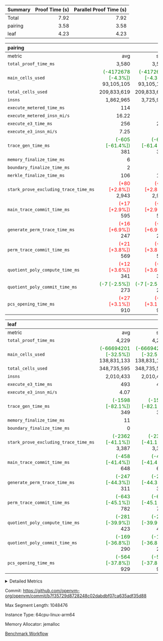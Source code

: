 | Summary | Proof Time (s) | Parallel Proof Time (s) |
|:---|---:|---:|
| Total |  7.92 |  7.92 |
| pairing |  3.58 |  3.58 |
| leaf |  4.23 |  4.23 |


| pairing |||||
|:---|---:|---:|---:|---:|
|metric|avg|sum|max|min|
| `total_proof_time_ms ` |  3,580 |  3,580 |  3,580 |  3,580 |
| `main_cells_used     ` | <span style='color: green'>(-4172678 [-4.3%])</span> 93,105,105 | <span style='color: green'>(-4172678 [-4.3%])</span> 93,105,105 | <span style='color: green'>(-4172678 [-4.3%])</span> 93,105,105 | <span style='color: green'>(-4172678 [-4.3%])</span> 93,105,105 |
| `total_cells_used    ` |  209,833,619 |  209,833,619 |  209,833,619 |  209,833,619 |
| `insns               ` |  1,862,965 |  3,725,930 |  1,862,965 |  1,862,965 |
| `execute_metered_time_ms` |  114 | -          | -          | -          |
| `execute_metered_insn_mi/s` |  16.22 | -          |  16.22 |  16.22 |
| `execute_e3_time_ms  ` |  256 |  256 |  256 |  256 |
| `execute_e3_insn_mi/s` |  7.25 | -          |  7.25 |  7.25 |
| `trace_gen_time_ms   ` | <span style='color: green'>(-605 [-61.4%])</span> 381 | <span style='color: green'>(-605 [-61.4%])</span> 381 | <span style='color: green'>(-605 [-61.4%])</span> 381 | <span style='color: green'>(-605 [-61.4%])</span> 381 |
| `memory_finalize_time_ms` |  6 |  6 |  6 |  6 |
| `boundary_finalize_time_ms` |  2 |  2 |  2 |  2 |
| `merkle_finalize_time_ms` |  106 |  106 |  106 |  106 |
| `stark_prove_excluding_trace_time_ms` | <span style='color: red'>(+80 [+2.8%])</span> 2,943 | <span style='color: red'>(+80 [+2.8%])</span> 2,943 | <span style='color: red'>(+80 [+2.8%])</span> 2,943 | <span style='color: red'>(+80 [+2.8%])</span> 2,943 |
| `main_trace_commit_time_ms` | <span style='color: red'>(+17 [+2.9%])</span> 595 | <span style='color: red'>(+17 [+2.9%])</span> 595 | <span style='color: red'>(+17 [+2.9%])</span> 595 | <span style='color: red'>(+17 [+2.9%])</span> 595 |
| `generate_perm_trace_time_ms` | <span style='color: red'>(+16 [+6.9%])</span> 247 | <span style='color: red'>(+16 [+6.9%])</span> 247 | <span style='color: red'>(+16 [+6.9%])</span> 247 | <span style='color: red'>(+16 [+6.9%])</span> 247 |
| `perm_trace_commit_time_ms` | <span style='color: red'>(+21 [+3.8%])</span> 569 | <span style='color: red'>(+21 [+3.8%])</span> 569 | <span style='color: red'>(+21 [+3.8%])</span> 569 | <span style='color: red'>(+21 [+3.8%])</span> 569 |
| `quotient_poly_compute_time_ms` | <span style='color: red'>(+12 [+3.6%])</span> 341 | <span style='color: red'>(+12 [+3.6%])</span> 341 | <span style='color: red'>(+12 [+3.6%])</span> 341 | <span style='color: red'>(+12 [+3.6%])</span> 341 |
| `quotient_poly_commit_time_ms` | <span style='color: green'>(-7 [-2.5%])</span> 273 | <span style='color: green'>(-7 [-2.5%])</span> 273 | <span style='color: green'>(-7 [-2.5%])</span> 273 | <span style='color: green'>(-7 [-2.5%])</span> 273 |
| `pcs_opening_time_ms ` | <span style='color: red'>(+27 [+3.1%])</span> 910 | <span style='color: red'>(+27 [+3.1%])</span> 910 | <span style='color: red'>(+27 [+3.1%])</span> 910 | <span style='color: red'>(+27 [+3.1%])</span> 910 |

| leaf |||||
|:---|---:|---:|---:|---:|
|metric|avg|sum|max|min|
| `total_proof_time_ms ` |  4,229 |  4,229 |  4,229 |  4,229 |
| `main_cells_used     ` | <span style='color: green'>(-66694201 [-32.5%])</span> 138,831,133 | <span style='color: green'>(-66694201 [-32.5%])</span> 138,831,133 | <span style='color: green'>(-66694201 [-32.5%])</span> 138,831,133 | <span style='color: green'>(-66694201 [-32.5%])</span> 138,831,133 |
| `total_cells_used    ` |  348,735,595 |  348,735,595 |  348,735,595 |  348,735,595 |
| `insns               ` |  2,010,433 |  2,010,433 |  2,010,433 |  2,010,433 |
| `execute_e3_time_ms  ` |  493 |  493 |  493 |  493 |
| `execute_e3_insn_mi/s` |  4.07 | -          |  4.07 |  4.07 |
| `trace_gen_time_ms   ` | <span style='color: green'>(-1598 [-82.1%])</span> 349 | <span style='color: green'>(-1598 [-82.1%])</span> 349 | <span style='color: green'>(-1598 [-82.1%])</span> 349 | <span style='color: green'>(-1598 [-82.1%])</span> 349 |
| `memory_finalize_time_ms` |  11 |  11 |  11 |  11 |
| `boundary_finalize_time_ms` |  0 |  0 |  0 |  0 |
| `stark_prove_excluding_trace_time_ms` | <span style='color: green'>(-2362 [-41.1%])</span> 3,387 | <span style='color: green'>(-2362 [-41.1%])</span> 3,387 | <span style='color: green'>(-2362 [-41.1%])</span> 3,387 | <span style='color: green'>(-2362 [-41.1%])</span> 3,387 |
| `main_trace_commit_time_ms` | <span style='color: green'>(-458 [-41.4%])</span> 648 | <span style='color: green'>(-458 [-41.4%])</span> 648 | <span style='color: green'>(-458 [-41.4%])</span> 648 | <span style='color: green'>(-458 [-41.4%])</span> 648 |
| `generate_perm_trace_time_ms` | <span style='color: green'>(-247 [-44.3%])</span> 311 | <span style='color: green'>(-247 [-44.3%])</span> 311 | <span style='color: green'>(-247 [-44.3%])</span> 311 | <span style='color: green'>(-247 [-44.3%])</span> 311 |
| `perm_trace_commit_time_ms` | <span style='color: green'>(-643 [-45.1%])</span> 782 | <span style='color: green'>(-643 [-45.1%])</span> 782 | <span style='color: green'>(-643 [-45.1%])</span> 782 | <span style='color: green'>(-643 [-45.1%])</span> 782 |
| `quotient_poly_compute_time_ms` | <span style='color: green'>(-281 [-39.9%])</span> 423 | <span style='color: green'>(-281 [-39.9%])</span> 423 | <span style='color: green'>(-281 [-39.9%])</span> 423 | <span style='color: green'>(-281 [-39.9%])</span> 423 |
| `quotient_poly_commit_time_ms` | <span style='color: green'>(-169 [-36.8%])</span> 290 | <span style='color: green'>(-169 [-36.8%])</span> 290 | <span style='color: green'>(-169 [-36.8%])</span> 290 | <span style='color: green'>(-169 [-36.8%])</span> 290 |
| `pcs_opening_time_ms ` | <span style='color: green'>(-564 [-37.8%])</span> 929 | <span style='color: green'>(-564 [-37.8%])</span> 929 | <span style='color: green'>(-564 [-37.8%])</span> 929 | <span style='color: green'>(-564 [-37.8%])</span> 929 |



<details>
<summary>Detailed Metrics</summary>

|  | keygen_time_ms | commit_exe_time_ms | app proof_time_ms | agg_layer_time_ms |
| --- | --- | --- | --- |
|  | 49 | 9 | 3,992 | 5,341 | 

| group | single_leaf_agg_time_ms | prove_segment_time_ms | num_children | memory_to_vec_partition_time_ms | insns | fri.log_blowup | execute_metered_time_ms | execute_metered_insn_mi/s | compute_user_public_values_proof_time_ms |
| --- | --- | --- | --- | --- | --- | --- | --- | --- | --- |
| leaf | 5,340 |  | 1 |  |  | 1 |  |  |  | 
| pairing |  | 3,833 |  | 6 | 1,862,965 | 1 | 114 | 16.22 | 38 | 

| group | air_name | quotient_deg | interactions | constraints |
| --- | --- | --- | --- | --- |
| leaf | AccessAdapterAir<2> | 2 | 5 | 12 | 
| leaf | AccessAdapterAir<4> | 2 | 5 | 12 | 
| leaf | AccessAdapterAir<8> | 2 | 5 | 12 | 
| leaf | FriReducedOpeningAir | 2 | 39 | 71 | 
| leaf | JalRangeCheckAir | 2 | 9 | 14 | 
| leaf | NativePoseidon2Air<BabyBearParameters>, 1> | 2 | 136 | 572 | 
| leaf | PhantomAir | 2 | 3 | 5 | 
| leaf | ProgramAir | 1 | 1 | 4 | 
| leaf | VariableRangeCheckerAir | 1 | 1 | 4 | 
| leaf | VmAirWrapper<AluNativeAdapterAir, FieldArithmeticCoreAir> | 2 | 15 | 27 | 
| leaf | VmAirWrapper<BranchNativeAdapterAir, BranchEqualCoreAir<1> | 2 | 11 | 25 | 
| leaf | VmAirWrapper<NativeAdapterAir<2, 0>, PublicValuesCoreAir> | 2 | 11 | 30 | 
| leaf | VmAirWrapper<NativeLoadStoreAdapterAir<1>, NativeLoadStoreCoreAir<1> | 2 | 15 | 20 | 
| leaf | VmAirWrapper<NativeLoadStoreAdapterAir<4>, NativeLoadStoreCoreAir<4> | 2 | 15 | 20 | 
| leaf | VmAirWrapper<NativeVectorizedAdapterAir<4>, FieldExtensionCoreAir> | 2 | 15 | 27 | 
| leaf | VmConnectorAir | 2 | 5 | 11 | 
| leaf | VolatileBoundaryAir | 2 | 7 | 19 | 
| pairing | AccessAdapterAir<16> | 2 | 5 | 12 | 
| pairing | AccessAdapterAir<2> | 2 | 5 | 12 | 
| pairing | AccessAdapterAir<32> | 2 | 5 | 12 | 
| pairing | AccessAdapterAir<4> | 2 | 5 | 12 | 
| pairing | AccessAdapterAir<8> | 2 | 5 | 12 | 
| pairing | BitwiseOperationLookupAir<8> | 2 | 2 | 4 | 
| pairing | MemoryMerkleAir<8> | 2 | 4 | 39 | 
| pairing | PersistentBoundaryAir<8> | 2 | 3 | 7 | 
| pairing | PhantomAir | 2 | 3 | 5 | 
| pairing | Poseidon2PeripheryAir<BabyBearParameters>, 1> | 2 | 1 | 286 | 
| pairing | ProgramAir | 1 | 1 | 4 | 
| pairing | RangeTupleCheckerAir<2> | 1 | 1 | 4 | 
| pairing | Rv32HintStoreAir | 2 | 18 | 28 | 
| pairing | VariableRangeCheckerAir | 1 | 1 | 4 | 
| pairing | VmAirWrapper<Rv32BaseAluAdapterAir, BaseAluCoreAir<4, 8> | 2 | 20 | 37 | 
| pairing | VmAirWrapper<Rv32BaseAluAdapterAir, LessThanCoreAir<4, 8> | 2 | 18 | 40 | 
| pairing | VmAirWrapper<Rv32BaseAluAdapterAir, ShiftCoreAir<4, 8> | 2 | 24 | 91 | 
| pairing | VmAirWrapper<Rv32BranchAdapterAir, BranchEqualCoreAir<4> | 2 | 11 | 20 | 
| pairing | VmAirWrapper<Rv32BranchAdapterAir, BranchLessThanCoreAir<4, 8> | 2 | 13 | 35 | 
| pairing | VmAirWrapper<Rv32CondRdWriteAdapterAir, Rv32JalLuiCoreAir> | 2 | 10 | 18 | 
| pairing | VmAirWrapper<Rv32IsEqualModAdapterAir<2, 1, 32, 32>, ModularIsEqualCoreAir<32, 4, 8> | 2 | 25 | 225 | 
| pairing | VmAirWrapper<Rv32JalrAdapterAir, Rv32JalrCoreAir> | 2 | 16 | 20 | 
| pairing | VmAirWrapper<Rv32LoadStoreAdapterAir, LoadSignExtendCoreAir<4, 8> | 2 | 18 | 33 | 
| pairing | VmAirWrapper<Rv32LoadStoreAdapterAir, LoadStoreCoreAir<4> | 2 | 17 | 40 | 
| pairing | VmAirWrapper<Rv32MultAdapterAir, DivRemCoreAir<4, 8> | 2 | 25 | 84 | 
| pairing | VmAirWrapper<Rv32MultAdapterAir, MulHCoreAir<4, 8> | 2 | 24 | 31 | 
| pairing | VmAirWrapper<Rv32MultAdapterAir, MultiplicationCoreAir<4, 8> | 2 | 19 | 19 | 
| pairing | VmAirWrapper<Rv32RdWriteAdapterAir, Rv32AuipcCoreAir> | 2 | 12 | 14 | 
| pairing | VmAirWrapper<Rv32VecHeapAdapterAir<1, 2, 2, 32, 32>, FieldExpressionCoreAir> | 2 | 415 | 480 | 
| pairing | VmAirWrapper<Rv32VecHeapAdapterAir<2, 1, 1, 32, 32>, FieldExpressionCoreAir> | 2 | 158 | 190 | 
| pairing | VmAirWrapper<Rv32VecHeapAdapterAir<2, 2, 2, 32, 32>, FieldExpressionCoreAir> | 2 | 428 | 457 | 
| pairing | VmConnectorAir | 2 | 5 | 11 | 

| group | air_name | idx | rows | prep_cols | perm_cols | main_cols | cells |
| --- | --- | --- | --- | --- | --- | --- | --- |
| leaf | AccessAdapterAir<2> | 0 | 1,048,576 |  | 16 | 11 | 28,311,552 | 
| leaf | AccessAdapterAir<4> | 0 | 524,288 |  | 16 | 13 | 15,204,352 | 
| leaf | AccessAdapterAir<8> | 0 | 16,384 |  | 16 | 17 | 540,672 | 
| leaf | FriReducedOpeningAir | 0 | 1,048,576 |  | 84 | 27 | 116,391,936 | 
| leaf | JalRangeCheckAir | 0 | 65,536 |  | 28 | 12 | 2,621,440 | 
| leaf | NativePoseidon2Air<BabyBearParameters>, 1> | 0 | 131,072 |  | 312 | 398 | 93,061,120 | 
| leaf | PhantomAir | 0 | 32,768 |  | 12 | 6 | 589,824 | 
| leaf | ProgramAir | 0 | 524,288 |  | 8 | 10 | 9,437,184 | 
| leaf | VariableRangeCheckerAir | 0 | 262,144 | 2 | 8 | 1 | 2,359,296 | 
| leaf | VmAirWrapper<AluNativeAdapterAir, FieldArithmeticCoreAir> | 0 | 1,048,576 |  | 36 | 29 | 68,157,440 | 
| leaf | VmAirWrapper<BranchNativeAdapterAir, BranchEqualCoreAir<1> | 0 | 262,144 |  | 28 | 23 | 13,369,344 | 
| leaf | VmAirWrapper<NativeAdapterAir<2, 0>, PublicValuesCoreAir> | 0 | 64 |  | 28 | 27 | 3,520 | 
| leaf | VmAirWrapper<NativeLoadStoreAdapterAir<1>, NativeLoadStoreCoreAir<1> | 0 | 524,288 |  | 40 | 21 | 31,981,568 | 
| leaf | VmAirWrapper<NativeLoadStoreAdapterAir<4>, NativeLoadStoreCoreAir<4> | 0 | 131,072 |  | 40 | 27 | 8,781,824 | 
| leaf | VmAirWrapper<NativeVectorizedAdapterAir<4>, FieldExtensionCoreAir> | 0 | 262,144 |  | 36 | 38 | 19,398,656 | 
| leaf | VmConnectorAir | 0 | 2 | 1 | 16 | 5 | 42 | 
| leaf | VolatileBoundaryAir | 0 | 262,144 |  | 20 | 12 | 8,388,608 | 

| group | air_name | segment | rows | prep_cols | perm_cols | main_cols | cells |
| --- | --- | --- | --- | --- | --- | --- | --- |
| pairing | AccessAdapterAir<16> | 0 | 262,144 |  | 16 | 25 | 10,747,904 | 
| pairing | AccessAdapterAir<32> | 0 | 131,072 |  | 16 | 41 | 7,471,104 | 
| pairing | AccessAdapterAir<8> | 0 | 524,288 |  | 16 | 17 | 17,301,504 | 
| pairing | BitwiseOperationLookupAir<8> | 0 | 65,536 | 3 | 8 | 2 | 655,360 | 
| pairing | MemoryMerkleAir<8> | 0 | 32,768 |  | 16 | 32 | 1,572,864 | 
| pairing | PersistentBoundaryAir<8> | 0 | 32,768 |  | 12 | 20 | 1,048,576 | 
| pairing | PhantomAir | 0 | 1 |  | 12 | 6 | 18 | 
| pairing | Poseidon2PeripheryAir<BabyBearParameters>, 1> | 0 | 32,768 |  | 8 | 300 | 10,092,544 | 
| pairing | ProgramAir | 0 | 32,768 |  | 8 | 10 | 589,824 | 
| pairing | RangeTupleCheckerAir<2> | 0 | 524,288 | 2 | 8 | 1 | 4,718,592 | 
| pairing | Rv32HintStoreAir | 0 | 256 |  | 44 | 32 | 19,456 | 
| pairing | VariableRangeCheckerAir | 0 | 262,144 | 2 | 8 | 1 | 2,359,296 | 
| pairing | VmAirWrapper<Rv32BaseAluAdapterAir, BaseAluCoreAir<4, 8> | 0 | 1,048,576 |  | 52 | 36 | 92,274,688 | 
| pairing | VmAirWrapper<Rv32BaseAluAdapterAir, LessThanCoreAir<4, 8> | 0 | 65,536 |  | 40 | 37 | 5,046,272 | 
| pairing | VmAirWrapper<Rv32BaseAluAdapterAir, ShiftCoreAir<4, 8> | 0 | 2,048 |  | 52 | 53 | 215,040 | 
| pairing | VmAirWrapper<Rv32BranchAdapterAir, BranchEqualCoreAir<4> | 0 | 262,144 |  | 28 | 26 | 14,155,776 | 
| pairing | VmAirWrapper<Rv32BranchAdapterAir, BranchLessThanCoreAir<4, 8> | 0 | 131,072 |  | 32 | 32 | 8,388,608 | 
| pairing | VmAirWrapper<Rv32CondRdWriteAdapterAir, Rv32JalLuiCoreAir> | 0 | 8,192 |  | 28 | 18 | 376,832 | 
| pairing | VmAirWrapper<Rv32IsEqualModAdapterAir<2, 1, 32, 32>, ModularIsEqualCoreAir<32, 4, 8> | 0 | 32 |  | 56 | 166 | 7,104 | 
| pairing | VmAirWrapper<Rv32JalrAdapterAir, Rv32JalrCoreAir> | 0 | 65,536 |  | 36 | 28 | 4,194,304 | 
| pairing | VmAirWrapper<Rv32LoadStoreAdapterAir, LoadStoreCoreAir<4> | 0 | 1,048,576 |  | 52 | 41 | 97,517,568 | 
| pairing | VmAirWrapper<Rv32MultAdapterAir, MulHCoreAir<4, 8> | 0 | 256 |  | 72 | 39 | 28,416 | 
| pairing | VmAirWrapper<Rv32MultAdapterAir, MultiplicationCoreAir<4, 8> | 0 | 512 |  | 52 | 31 | 42,496 | 
| pairing | VmAirWrapper<Rv32RdWriteAdapterAir, Rv32AuipcCoreAir> | 0 | 32,768 |  | 28 | 20 | 1,572,864 | 
| pairing | VmAirWrapper<Rv32VecHeapAdapterAir<2, 1, 1, 32, 32>, FieldExpressionCoreAir> | 0 | 1,024 |  | 320 | 263 | 596,992 | 
| pairing | VmAirWrapper<Rv32VecHeapAdapterAir<2, 2, 2, 32, 32>, FieldExpressionCoreAir> | 0 | 16,384 |  | 604 | 497 | 18,038,784 | 
| pairing | VmConnectorAir | 0 | 2 | 1 | 16 | 5 | 42 | 

| group | idx | trace_gen_time_ms | total_proof_time_ms | total_cells_used | total_cells | system_trace_gen_time_ms | stark_prove_excluding_trace_time_ms | single_trace_gen_time_ms | quotient_poly_compute_time_ms | quotient_poly_commit_time_ms | perm_trace_commit_time_ms | pcs_opening_time_ms | memory_finalize_time_ms | main_trace_commit_time_ms | main_cells_used | insns | generate_perm_trace_time_ms | execute_e3_time_ms | execute_e3_insn_mi/s | boundary_finalize_time_ms |
| --- | --- | --- | --- | --- | --- | --- | --- | --- | --- | --- | --- | --- | --- | --- | --- | --- | --- | --- | --- | --- |
| leaf | 0 | 349 | 4,229 | 348,735,595 | 418,598,378 | 347 | 3,387 | 2 | 423 | 290 | 782 | 929 | 11 | 648 | 138,831,133 | 2,010,433 | 311 | 493 | 4.07 | 0 | 

| group | idx | trace_height_constraint | weighted_sum | threshold |
| --- | --- | --- | --- | --- |
| leaf | 0 | 0 | 7,274,628 | 2,013,265,921 | 
| leaf | 0 | 1 | 45,531,392 | 2,013,265,921 | 
| leaf | 0 | 2 | 3,637,314 | 2,013,265,921 | 
| leaf | 0 | 3 | 44,859,652 | 2,013,265,921 | 
| leaf | 0 | 4 | 262,144 | 2,013,265,921 | 
| leaf | 0 | 5 | 102,351,562 | 2,013,265,921 | 

| group | segment | trace_gen_time_ms | total_proof_time_ms | total_cells_used | total_cells | system_trace_gen_time_ms | stark_prove_excluding_trace_time_ms | single_trace_gen_time_ms | quotient_poly_compute_time_ms | quotient_poly_commit_time_ms | perm_trace_commit_time_ms | pcs_opening_time_ms | merkle_finalize_time_ms | memory_to_vec_partition_time_ms | memory_finalize_time_ms | main_trace_commit_time_ms | main_cells_used | insns | generate_perm_trace_time_ms | execute_e3_time_ms | execute_e3_insn_mi/s | boundary_finalize_time_ms |
| --- | --- | --- | --- | --- | --- | --- | --- | --- | --- | --- | --- | --- | --- | --- | --- | --- | --- | --- | --- | --- | --- | --- |
| pairing | 0 | 381 | 3,580 | 209,833,619 | 304,931,516 | 380 | 2,943 | 2 | 341 | 273 | 569 | 910 | 106 | 7 | 6 | 595 | 93,105,105 | 1,862,965 | 247 | 256 | 7.25 | 2 | 

| group | segment | trace_height_constraint | weighted_sum | threshold |
| --- | --- | --- | --- | --- |
| pairing | 0 | 0 | 5,382,342 | 2,013,265,921 | 
| pairing | 0 | 1 | 18,152,512 | 2,013,265,921 | 
| pairing | 0 | 2 | 2,691,171 | 2,013,265,921 | 
| pairing | 0 | 3 | 25,000,068 | 2,013,265,921 | 
| pairing | 0 | 4 | 131,072 | 2,013,265,921 | 
| pairing | 0 | 5 | 65,536 | 2,013,265,921 | 
| pairing | 0 | 6 | 6,016,192 | 2,013,265,921 | 
| pairing | 0 | 7 | 4,096 | 2,013,265,921 | 
| pairing | 0 | 8 | 58,426,029 | 2,013,265,921 | 

</details>


Commit: https://github.com/openvm-org/openvm/commit/b7f35729d8728248c02dabdbf07ca635adf35d88

Max Segment Length: 1048476

Instance Type: 64cpu-linux-arm64

Memory Allocator: jemalloc

[Benchmark Workflow](https://github.com/openvm-org/openvm/actions/runs/16762015005)
